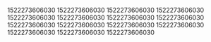 1522273606030
1522273606030
1522273606030
1522273606030
1522273606030
1522273606030
1522273606030
1522273606030
1522273606030
1522273606030
1522273606030
1522273606030
1522273606030
1522273606030
1522273606030